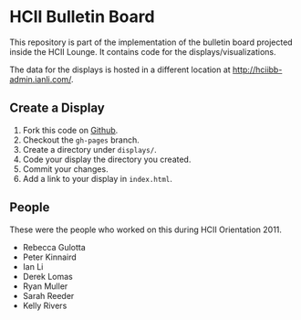 HCII Bulletin Board
===================

This repository is part of the implementation of the bulletin board projected inside the HCII Lounge. It contains code for the displays/visualizations.

The data for the displays is hosted in a different location at http://hciibb-admin.ianli.com/.

Create a Display
----------------

1. Fork this code on [Github](http://github.com/ianli/hcii-bulletin-board).
2. Checkout the `gh-pages` branch.
3. Create a directory under `displays/`.
4. Code your display the directory you created.
5. Commit your changes.
6. Add a link to your display in `index.html`.

People
------

These were the people who worked on this during HCII Orientation 2011.

* Rebecca Gulotta
* Peter Kinnaird
* Ian Li
* Derek Lomas
* Ryan Muller
* Sarah Reeder
* Kelly Rivers
